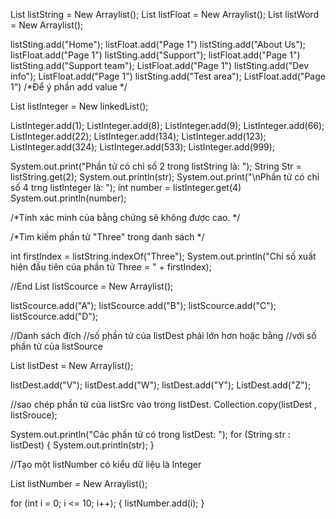 List<String> listString = New Arraylist<String>();
List<Float> listFloat = New Arraylist<Float>();
List<String> listWord = New Arraylist<String>();

listSting.add("Home");
            listFloat.add("Page 1")
listSting.add("About Us");
            listFloat.add("Page 1")
listSting.add("Support");
            listFloat.add("Page 1")
listSting.add("Support team");
            ListFloat.add("Page 1")
listSting.add("Dev info");
            ListFloat.add("Page 1")
listSting.add("Test area");
            ListFloat.add("Page 1")
/*Để ý phần add value */

List<Integer> listInteger = New linkedList<Integer>();

ListInteger.add(1);
ListInteger.add(8);
ListInteger.add(9);
ListInteger.add(66);
ListInteger.add(22);
ListInteger.add(134);
ListInteger.add(123);
ListInteger.add(324);
ListInteger.add(533);
ListInteger.add(999);

System.out.print("Phần tử có chỉ số 2 trong listString là: ");
String Str = listString.get(2);
System.out.println(str);
System.out.print("\nPhần tử có chỉ số 4 trng listInteger là: ");
int number = listInteger.get(4)
System.out.println(number);

/*Tính xác minh của bằng chứng sẽ không được cao. */


/*Tìm kiếm phần tử "Three" trong danh sách */

int firstIndex = listString.indexOf("Three");
System.out.println("Chỉ số xuất hiện đầu tiên của phần tử Three = " + firstIndex);

//End
List<String> listScource = New Arraylist<String>();

listScource.add("A");
listScource.add("B");
listScource.add("C");
listScource.add("D");

//Danh sách đích
//số phần tử của listDest phải lớn hơn hoặc bằng
//với số phần tử của listSource


List<String> listDest = New Arraylist<String>();

listDest.add("V");
listDest.add("W");
listDest.add("Y");
ListDest.add("Z");

//sao chép phần tử của listSrc vào trong listDest.
Collection.copy(listDest , listSrouce);

System.out.println("Các phần tử có trong listDest: ");
for (String str : listDest) {
    System.out.println(str);
}

//Tạo một listNumber có kiểu dữ liệu là Integer

List<Integer> listNumber = New Arraylist<Integer>();

for (int i = 0; i <= 10; i++); {
    listNumber.add(i);
}
